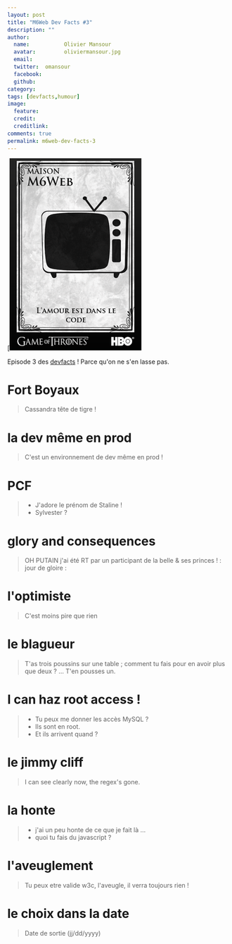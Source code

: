 ```yaml
---
layout: post
title: "M6Web Dev Facts #3"
description: ""
author:
  name:           Olivier Mansour
  avatar:         oliviermansour.jpg
  email:          
  twitter:  omansour      
  facebook:       
  github:    
category: 
tags: [devfacts,humour]
image:
  feature: 
  credit: 
  creditlink: 
comments: true  
permalink: m6web-dev-facts-3
---
```


[![M6Web Dev Facts #3](/images/posts/imgob/0-00-30-83-201305-ob_7393a4fbd8173899d4dc0024402fa750_jointherealm-sigil.png)

Episode 3 des [devfacts](http://tech.m6web.fr/tag/devfacts/) ! Parce qu'on ne s'en lasse pas.


# Fort Boyaux

> Cassandra tête de tigre !


# la dev même en prod

> C'est un environnement de dev même en prod !


# PCF

> - J'adore le prénom de Staline !  
>  - Sylvester ?

 

#  glory and consequences

> OH PUTAIN j'ai été RT par un participant de la belle & ses princes ! : jour de gloire :

# l'optimiste

> C'est moins pire que rien

# le blagueur

> T'as trois poussins sur une table ; comment tu fais pour en avoir plus que deux ? ... T'en pousses un.


# I can haz root access !

> - Tu peux me donner les accès MySQL ?  
>  - Ils sont en root.  
>  - Et ils arrivent quand ?

# le jimmy cliff

> I can see clearly now, the regex's gone.

# la honte

> - j'ai un peu honte de ce que je fait là ...  
>  - quoi tu fais du javascript ?

# l'aveuglement

> Tu peux etre valide w3c, l'aveugle, il verra toujours rien !


#  le choix dans la date

> Date de sortie (jj/dd/yyyy)



